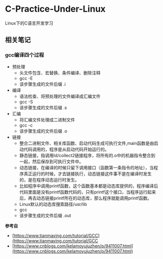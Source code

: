 # C-Practice-Under-Linux
Linux下的C语言开发学习

## 相关笔记
### gcc编译四个过程
- 预处理
  -  头文件包含、宏替换、条件编译、删除注释
  -  gcc -E
  -  该步骤生成的文件后缀 .i
- 编译
  - 语法检查、将预处理的文件编译成汇编文件
  -  gcc -S
  -  该步骤生成的文件后缀 .s
- 汇编
    -  将汇编文件处理成二进制文件
    - gcc -c
    -  该步骤生成的文件后缀 .o
- 链接
    - 整合二进制文件、相关库函数、启动代码生成可执行文件,main函数是由启动代码调用的，程序是从启动代码开始运行的。
    - 静态链接，指调用ld/collect2链接程序，将所有的.o中的机器指令整合到一起，然后保存到可执行文件中。
    - 动态链接，在编译的时候只留下调用接口（函数第一条指令的地址），当程序真正运行的时候，才去链接执行，动态链接这件事不是在编译时发生的，是在程序动态运行时发生。
    -  比如程序中调用printf函数，这个函数基本都是动态库提供的，程序编译后代码里面是没有printf函数代码的，只有printf这个接口，当程序运行起来后，再去动态链接printf所在的动态库，那么程序就能调用printf函数。
    - Linux默认的动态库搜索路径/usr/lib
    - gcc
    -  该步骤生成的文件后缀 .out

**参考自**
- [https://www.tianmaying.com/tutorial/GCC](https://www.tianmaying.com/tutorial/GCC
- [https://www.cnblogs.com/kelamoyujuzhen/p/9411007.html](https://www.cnblogs.com/kelamoyujuzhen/p/9411007.html)


​	
